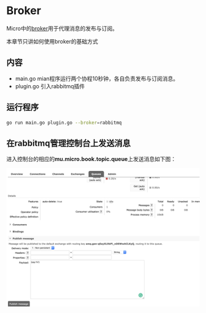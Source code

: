 # Broker

Micro中的[broker](https://godoc.org/github.com/micro/go-micro/broker#Broker)用于代理消息的发布与订阅。

本章节只讲如何使用broker的基础方式

## 内容

- main.go mian程序运行两个协程10秒钟，各自负责发布与订阅消息。
- plugin.go 引入rabbitmq插件

## 运行程序

```bash
go run main.go plugin.go --broker=rabbitmq
```

## 在rabbitmq管理控制台上发送消息

进入控制台的相应的**mu.micro.book.topic.queue**上发送消息如下图：

![](./rabbitmq.png)
